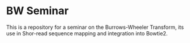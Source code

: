# BW Seminar
This is a repository for a seminar on the Burrows-Wheeler Transform, its use in Shor-read sequence mapping and integration into Bowtie2.

